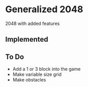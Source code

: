# Generalized 2048
2048 with added features

## Implemented

## To Do
* Add a 1 or 3 block into the game
* Make variable size grid
* Make obstacles
